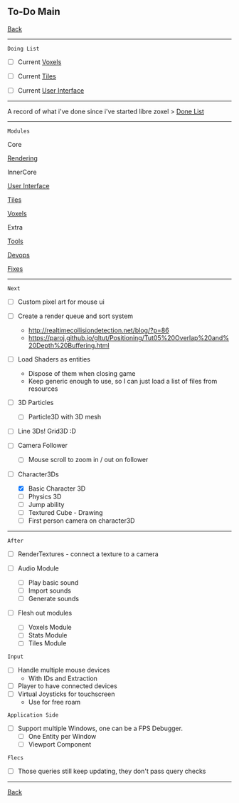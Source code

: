 To-Do Main
-----

[Back](../../readme.md)

-----

`Doing List`

- [ ] Current [Voxels](todo-voxels.md)

- [ ] Current [Tiles](todo-tiles.md)

- [ ] Current [User Interface](todo-ui.md)

-----

A record of what i've done since i've started libre zoxel > [Done List](todo-done.md)

-----

`Modules`

Core

[Rendering](todo-rendering.md)

InnerCore

[User Interface](todo-ui.md)

[Tiles](todo-tiles.md)

[Voxels](todo-voxels.md)

Extra

[Tools](todo-tools.md)

[Devops](todo-devops.md)

[Fixes](todo-fixes.md)

-----

`Next`

- [ ] Custom pixel art for mouse ui

- [ ] Create a render queue and sort system
    - http://realtimecollisiondetection.net/blog/?p=86
    - https://paroj.github.io/gltut/Positioning/Tut05%20Overlap%20and%20Depth%20Buffering.html

- [ ] Load Shaders as entities
    - Dispose of them when closing game
    - Keep generic enough to use, so I can just load a list of files from resources

- [ ] 3D Particles
    - [ ] Particle3D with 3D mesh

- [ ] Line 3Ds! Grid3D :D

- [ ] Camera Follower
    - [ ] Mouse scroll to zoom in / out on follower
    
- [ ] Character3Ds
    - [x] Basic Character 3D
    - [ ] Physics 3D
    - [ ] Jump ability
    - [ ] Textured Cube - Drawing
    - [ ] First person camera on character3D

-----

`After`

- [ ] RenderTextures - connect a texture to a camera

- [ ] Audio Module
    - [ ] Play basic sound
    - [ ] Import sounds
    - [ ] Generate sounds

- [ ] Flesh out modules
    - [ ] Voxels Module
    - [ ] Stats Module
    - [ ] Tiles Module

`Input`
- [ ] Handle multiple mouse devices
    - With IDs and Extraction
- [ ] Player to have connected devices
- [ ] Virtual Joysticks for touchscreen
    - Use for free roam

`Application Side`
- [ ] Support multiple Windows, one can be a FPS Debugger.
    - [ ] One Entity per Window
    - [ ] Viewport Component

`Flecs`
- [ ] Those queries still keep updating, they don't pass query checks


-----

[Back](../../readme.md)